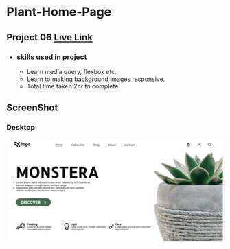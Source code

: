 # Plant-Home-Page

## Project 06 [Live Link](https://plant-home-pages-06.netlify.app/)

- ### skills used in project
  - Learn media query, flexbox etc.
  - Learn to making background images responsive.
  - Total time taken 2hr to complete.
## ScreenShot
### Desktop
![assignment 06](plant-home-page.png)
